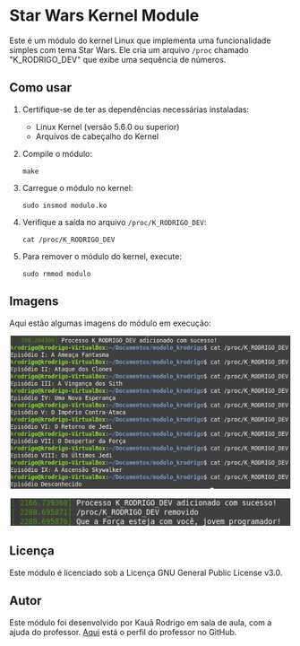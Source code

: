 # Star Wars Kernel Module

Este é um módulo do kernel Linux que implementa uma funcionalidade simples com tema Star Wars. Ele cria um arquivo `/proc` chamado "K_RODRIGO_DEV" que exibe uma sequência de números.

## Como usar

1. Certifique-se de ter as dependências necessárias instaladas:
   - Linux Kernel (versão 5.6.0 ou superior)
   - Arquivos de cabeçalho do Kernel

2. Compile o módulo:
   ```shell
   make
   ```

3. Carregue o módulo no kernel:
   ```shell
   sudo insmod modulo.ko
   ```

4. Verifique a saída no arquivo `/proc/K_RODRIGO_DEV`:
   ```shell
   cat /proc/K_RODRIGO_DEV
   ```

5. Para remover o módulo do kernel, execute:
   ```shell
   sudo rmmod modulo
   ```
   
## Imagens

Aqui estão algumas imagens do módulo em execução:

<p align="center">
  <img src="https://github.com/KrodrigoDev/Star-Wars-Kernel-Module/blob/main/Em%20execu%C3%A7%C3%A3o/em%20execu%C3%A7%C3%A3o.png?raw=true" alt="Imagem 1" width="500px">
</p>

<p align="center">
  <img src="https://github.com/KrodrigoDev/Star-Wars-Kernel-Module/blob/main/Em%20execu%C3%A7%C3%A3o/Modulo%20em%20execu%C3%A7%C3%A3o%201%20(1).png?raw=true" alt="Imagem 2" width="500px">
</p>

## Licença

Este módulo é licenciado sob a Licença GNU General Public License v3.0.

## Autor

Este módulo foi desenvolvido por Kauã Rodrigo em sala de aula, com a ajuda do professor. [Aqui](https://github.com/quindai) está o perfil do professor no GitHub.
